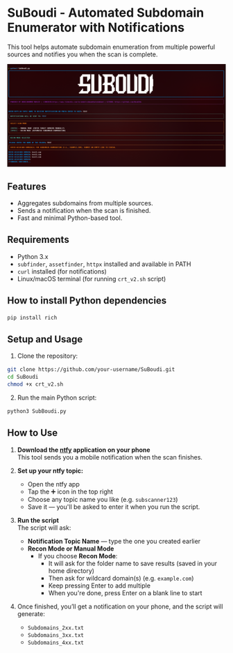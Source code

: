 # SuBoudi - Automated Subdomain Enumerator with Notifications

This tool helps automate subdomain enumeration from multiple powerful sources and notifies you when the scan is complete.

![SuBoudi Screenshot](image.png)

## Features
- Aggregates subdomains from multiple sources.
- Sends a notification when the scan is finished.
- Fast and minimal Python-based tool.

## Requirements

- Python 3.x
- `subfinder`, `assetfinder`, `httpx` installed and available in PATH
- `curl` installed (for notifications)
- Linux/macOS terminal (for running `crt_v2.sh` script)

## How to install Python dependencies

```bash
pip install rich
```
## Setup and Usage

1. Clone the repository:

```bash
git clone https://github.com/your-username/SuBoudi.git
cd SuBoudi
chmod +x crt_v2.sh
```

2. Run the main Python script:
```bash
python3 SubBoudi.py
```
## How to Use

1. **Download the [ntfy](https://ntfy.sh/) application on your phone**  
   This tool sends you a mobile notification when the scan finishes.

2. **Set up your ntfy topic:**  
   - Open the ntfy app  
   - Tap the ➕ icon in the top right  
   - Choose any topic name you like (e.g. `subscanner123`)  
   - Save it — you'll be asked to enter it when you run the script.

3. **Run the script**  
   The script will ask:

   - **Notification Topic Name** — type the one you created earlier  
   - **Recon Mode or Manual Mode**
     - If you choose **Recon Mode**:
       - It will ask for the folder name to save results (saved in your home directory)
       - Then ask for wildcard domain(s) (e.g. `example.com`)
       - Keep pressing Enter to add multiple
       - When you're done, press Enter on a blank line to start

4. Once finished, you’ll get a notification on your phone, and the script will generate:
   - `Subdomains_2xx.txt`  
   - `Subdomains_3xx.txt`  
   - `Subdomains_4xx.txt`

